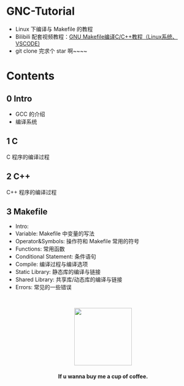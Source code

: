 # GNC-Tutorial

- Linux 下编译与 Makefile 的教程
- Bilibili 配套视频教程：[GNU Makefile编译C/C++教程（Linux系统、VSCODE)](https://www.bilibili.com/video/BV1EM41177s1/?vd_source=ead820d10887c21595d014f264bcbb35)
- git clone 完求个 star 啊~~~~

# Contents
## 0 Intro
- GCC 的介绍
- 编译系统
## 1 C
C 程序的编译过程
## 2 C++
C++ 程序的编译过程

## 3 Makefile
- Intro: 
- Variable: Makefile 中变量的写法
- Operator&Symbols: 操作符和 Makefile 常用的符号
- Functions: 常用函数
- Conditional Statement: 条件语句
- Compile: 编译过程与编译选项
- Static Library: 静态库的编译与链接
- Shared Library: 共享库/动态库的编译与链接
- Errors: 常见的一些错误

&emsp;
<div align=center>
    <img src="./imgs/QRcode.png" width=150>
    <h4>If u wanna buy me a cup of coffee.</h>
</div>